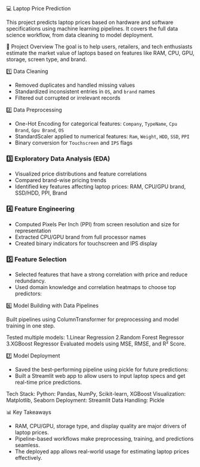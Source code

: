 💻 Laptop Price Prediction

This project predicts laptop prices based on hardware and software specifications using machine learning pipelines. It covers the full data science workflow, from data cleaning to model deployment.

📌 Project Overview
The goal is to help users, retailers, and tech enthusiasts estimate the market value of laptops based on features like RAM, CPU, GPU, storage, screen type, and brand.


1️⃣ Data Cleaning
- Removed duplicates and handled missing values
- Standardized inconsistent entries in `OS`, and `brand` names
- Filtered out corrupted or irrelevant records

2️⃣ Data Preprocessing
- One-Hot Encoding for categorical features: `Company`, `TypeName`, `Cpu Brand`, `Gpu Brand`, `OS`
- StandardScaler applied to numerical features: `Ram`, `Weight`, `HDD`, `SSD`, `PPI`
- Binary conversion for `Touchscreen` and `IPS` flags

### 3️⃣ Exploratory Data Analysis (EDA)
- Visualized price distributions and feature correlations
- Compared brand-wise pricing trends
- Identified key features affecting laptop prices: RAM, CPU/GPU brand, SSD/HDD, PPI, Brand

### 4️⃣ Feature Engineering
- Computed Pixels Per Inch (PPI) from screen resolution and size for representation
- Extracted CPU/GPU brand from full processor names
- Created binary indicators for touchscreen and IPS display

### 5️⃣ Feature Selection
- Selected features that have a strong correlation with price and reduce redundancy.
- Used domain knowledge and correlation heatmaps to choose top predictors:

6️⃣ Model Building with Data Pipelines

Built pipelines using ColumnTransformer for preprocessing and model training in one step.

Tested multiple models:
1.Linear Regression
2.Random Forest Regressor
3.XGBoost Regressor
Evaluated models using MSE, RMSE, and R² Score.

7️⃣ Model Deployment
- Saved the best-performing pipeline using pickle for future predictions:
- Built a Streamlit web app to allow users to input laptop specs and get real-time price predictions.

Tech Stack:
Python: Pandas, NumPy, Scikit-learn, XGBoost
Visualization: Matplotlib, Seaborn
Deployment: Streamlit
Data Handling: Pickle

📊 Key Takeaways
- RAM, CPU/GPU, storage type, and display quality are major drivers of laptop prices.
- Pipeline-based workflows make preprocessing, training, and predictions seamless.
- The deployed app allows real-world usage for estimating laptop prices effectively.

